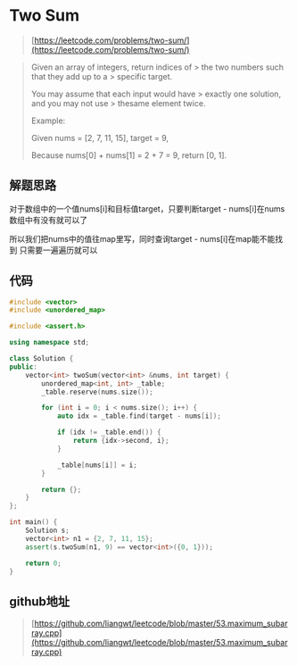 # Two Sum

> [https://leetcode.com/problems/two-sum/](https://leetcode.com/problems/two-sum/)

> Given an array of integers, return indices of > the two numbers such that they add up to a > specific target.
> 
> You may assume that each input would have > exactly one solution, and you may not use > thesame element twice.
> 
> Example:
> 
> Given nums = [2, 7, 11, 15], target = 9,
>  
> Because nums[0] + nums[1] = 2 + 7 = 9,
> return [0, 1].

## 解题思路

对于数组中的一个值nums[i]和目标值target，只要判断target - nums[i]在nums数组中有没有就可以了

所以我们把nums中的值往map里写，同时查询target - nums[i]在map能不能找到
只需要一遍遍历就可以

## 代码

``` cpp
#include <vector>
#include <unordered_map>

#include <assert.h>

using namespace std;

class Solution {
public:
    vector<int> twoSum(vector<int> &nums, int target) {
        unordered_map<int, int> _table;
        _table.reserve(nums.size());

        for (int i = 0; i < nums.size(); i++) {
            auto idx = _table.find(target - nums[i]);

            if (idx != _table.end()) {
                return {idx->second, i};
            }

            _table[nums[i]] = i;
        }

        return {};
    }
};

int main() {
    Solution s;
    vector<int> n1 = {2, 7, 11, 15};
    assert(s.twoSum(n1, 9) == vector<int>({0, 1}));

    return 0;
}
```

## github地址

> [https://github.com/liangwt/leetcode/blob/master/53.maximum_subarray.cpp](https://github.com/liangwt/leetcode/blob/master/53.maximum_subarray.cpp)